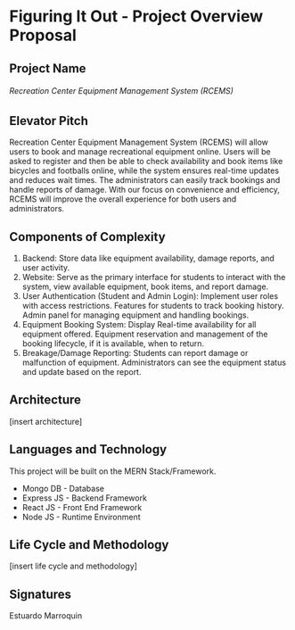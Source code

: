 # Figuring It Out - Project Overview Proposal

## Project Name
###### Recreation Center Equipment Management System (RCEMS)

## Elevator Pitch
Recreation Center Equipment Management System (RCEMS) will allow users to book and manage recreational equipment online. Users will be asked to register and then be able to check availability and book items like bicycles and footballs online, while the system ensures real-time updates and reduces wait times. The administrators can easily track bookings and handle reports of damage. With our focus on convenience and efficiency, RCEMS will improve the overall experience for both users and administrators. 

## Components of Complexity
1. Backend: Store data like equipment availability, damage reports, and user activity.
2. Website: Serve as the primary interface for students to interact with the system, view available equipment, book items, and report damage.
3. User Authentication (Student and Admin Login): Implement user roles with access restrictions. Features for students to track booking history. Admin panel for managing equipment and handling bookings.
4. Equipment Booking System: Display Real-time availability for all equipment offered. Equipment reservation and management of the booking lifecycle, if it is available, when to return.
5. Breakage/Damage Reporting: Students can report damage or malfunction of equipment. Administrators can see the equipment status and update based on the report.

## Architecture
[insert architecture]

## Languages and Technology
This project will be built on the MERN Stack/Framework.
- Mongo DB - Database
- Express JS - Backend Framework
- React JS - Front End Framework
- Node JS - Runtime Environment

## Life Cycle and Methodology
[insert life cycle and methodology]

## Signatures
Estuardo Marroquin